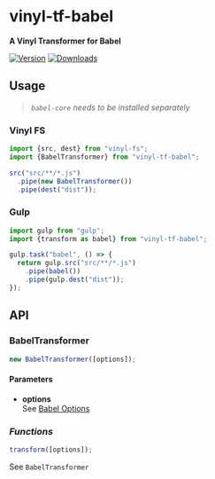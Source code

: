 # vinyl-tf-babel

**A Vinyl Transformer for Babel**

[![Version][npm-img]][npm-url]
[![Downloads][dlm-img]][npm-url]

[npm-img]: https://img.shields.io/npm/v/vinyl-tf-babel.svg
[npm-url]: https://npmjs.org/package/vinyl-tf-babel
[dlm-img]: https://img.shields.io/npm/dm/vinyl-tf-babel.svg

## Usage

> _`babel-core` needs to be installed separately_

### Vinyl FS

```js
import {src, dest} from "vinyl-fs";
import {BabelTransformer} from "vinyl-tf-babel";

src("src/**/*.js")
  .pipe(new BabelTransformer())
  .pipe(dest("dist"));
```

### Gulp

```js
import gulp from "gulp";
import {transform as babel} from "vinyl-tf-babel";

gulp.task("babel", () => {
  return gulp.src("src/**/*.js")
    .pipe(babel())
    .pipe(gulp.dest("dist"));
});
```

## API
### BabelTransformer

```js
new BabelTransformer([options]);
```

#### Parameters

- **options**  
  See [Babel Options](http://babeljs.io/docs/usage/options/)

### _Functions_

```js
transform([options]);
```

See `BabelTransformer`
